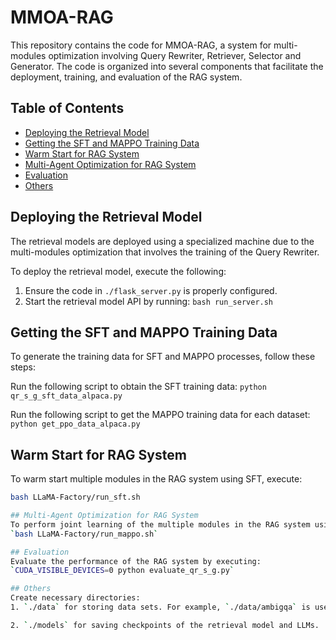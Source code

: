 # MMOA-RAG

This repository contains the code for MMOA-RAG, a system for multi-modules optimization involving Query Rewriter, Retriever, Selector and Generator. The code is organized into several components that facilitate the deployment, training, and evaluation of the RAG system.

## Table of Contents

- [Deploying the Retrieval Model](#deploying-the-retrieval-model)
- [Getting the SFT and MAPPO Training Data](#getting-the-sft-and-mappo-training-data)
- [Warm Start for RAG System](#warm-start-for-rag-system)
- [Multi-Agent Optimization for RAG System](#multi-agent-optimization-for-rag-system)
- [Evaluation](#evaluation)
- [Others](#others)

## Deploying the Retrieval Model

The retrieval models are deployed using a specialized machine due to the multi-modules optimization that involves the training of the Query Rewriter.

To deploy the retrieval model, execute the following:

1. Ensure the code in `./flask_server.py` is properly configured.
2. Start the retrieval model API by running:
   `bash run_server.sh`

## Getting the SFT and MAPPO Training Data
To generate the training data for SFT and MAPPO processes, follow these steps:

Run the following script to obtain the SFT training data:
   `python qr_s_g_sft_data_alpaca.py`

Run the following script to get the MAPPO training data for each dataset:
   `python get_ppo_data_alpaca.py`

## Warm Start for RAG System
To warm start multiple modules in the RAG system using SFT, execute:
   ```bash
   bash LLaMA-Factory/run_sft.sh

## Multi-Agent Optimization for RAG System
To perform joint learning of the multiple modules in the RAG system using MAPPO, run:
   `bash LLaMA-Factory/run_mappo.sh`

## Evaluation
Evaluate the performance of the RAG system by executing:
   `CUDA_VISIBLE_DEVICES=0 python evaluate_qr_s_g.py`

## Others
Create necessary directories: 
1. `./data` for storing data sets. For example, `./data/ambigqa` is used to save the AmbigQA dataset.

2. `./models` for saving checkpoints of the retrieval model and LLMs.
